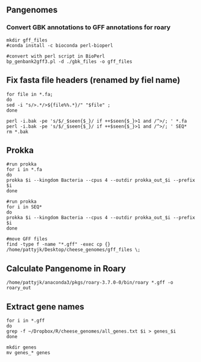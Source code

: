 ## Pangenomes
### Convert GBK annotations to GFF annotations for roary
```
mkdir gff_files
#conda install -c bioconda perl-bioperl

#convert with perl script in BioPerl
bp_genbank2gff3.pl -d ./gbk_files -o gff_files
```

## Fix fasta file headers (renamed by fiel name)
```
for file in *.fa;
do
sed -i "s/>.*/>${file%%.*}/" "$file" ;
done

perl -i.bak -pe 's/$/_$seen{$_}/ if ++$seen{$_}>1 and /^>/; ' *.fa
perl -i.bak -pe 's/$/_$seen{$_}/ if ++$seen{$_}>1 and /^>/; ' SEQ*
rm *.bak
```

## Prokka
```
#run prokka
for i in *.fa
do
prokka $i --kingdom Bacteria --cpus 4 --outdir prokka_out_$i --prefix $i
done

#run prokka
for i in SEQ*
do
prokka $i --kingdom Bacteria --cpus 4 --outdir prokka_out_$i --prefix $i
done

#move GFF files
find -type f -name "*.gff" -exec cp {} /home/pattyjk/Desktop/cheese_genomes/gff_files \;
```

## Calculate Pangenome in Roary
```
/home/pattyjk/anaconda3/pkgs/roary-3.7.0-0/bin/roary *.gff -o roary_out
```

## Extract gene names
```
for i in *.gff
do
grep -f ~/Dropbox/R/cheese_genomes/all_genes.txt $i > genes_$i
done

mkdir genes
mv genes_* genes
```
